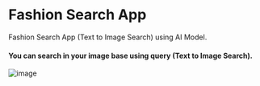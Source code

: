# Fashion Search App
Fashion Search App (Text to Image Search) using AI Model.

#### You can search in your image base using query (Text to Image Search). 

![image](https://github.com/adit2005/Fashion-Search-AI/assets/119931302/ae71d9cd-cc35-4e0c-ac35-d13adc3a984a)


